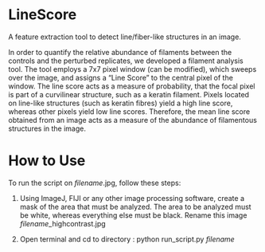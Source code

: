 # LineScore
A feature extraction tool to detect line/fiber-like structures in an image.


In order to quantify the relative abundance of filaments between the controls and the perturbed replicates, we developed a filament analysis tool. The tool employs a 7x7 pixel window (can be modified), which sweeps over the image, and assigns a “Line Score” to the central pixel of the window. The line score acts as a measure of probability, that the focal pixel is part of a curvilinear structure, such as a keratin filament. Pixels located on line-like structures (such as keratin fibres) yield a high line score, whereas other pixels yield low line scores. Therefore, the mean line score obtained from an image acts as a measure of the abundance of filamentous structures in the image. 


# How to Use

To run the script on *filename*.jpg, follow these steps:
  
1. Using ImageJ, FIJI or any other image processing software, create a mask of the area that must be analyzed. The area to be analyzed must be white, whereas everything else must be black. Rename this image *filename*_highcontrast.jpg
  
2. Open terminal and cd to directory :
   python run_script.py *filename*
  
 
 
